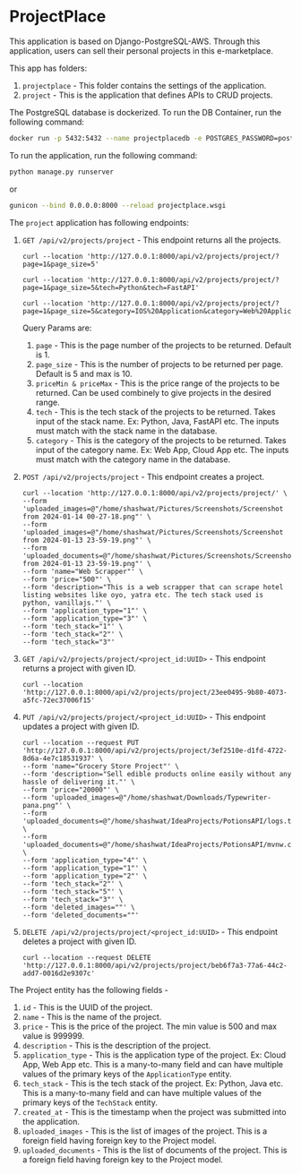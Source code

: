 # ProjectPlace

This application is based on Django-PostgreSQL-AWS.
Through this application, users can sell their personal projects in this e-marketplace.

This app has folders:

1. `projectplace` - This folder contains the settings of the application.
2. `project` - This is the application that defines APIs to CRUD projects.

The PostgreSQL database is dockerized. To run the DB Container, run the following command:

```bash
docker run -p 5432:5432 --name projectplacedb -e POSTGRES_PASSWORD=postgres -d postgres
```

To run the application, run the following command:

```bash
python manage.py runserver
```

or

```bash
gunicon --bind 0.0.0.0:8000 --reload projectplace.wsgi
```

The `project` application has following endpoints:

1. `GET /api/v2/projects/project` - This endpoint returns all the projects.

    ```curl
    curl --location 'http://127.0.0.1:8000/api/v2/projects/project/?page=1&page_size=5'
    ```

    ```curl
    curl --location 'http://127.0.0.1:8000/api/v2/projects/project/?page=1&page_size=5&tech=Python&tech=FastAPI'
    ```

    ```curl
    curl --location 'http://127.0.0.1:8000/api/v2/projects/project/?page=1&page_size=5&category=IOS%20Application&category=Web%20Application'
    ```

    Query Params are:

    1. `page` - This is the page number of the projects to be returned. Default is 1.
    2. `page_size` - This is the number of projects to be returned per page. Default is 5 and max is 10.
    3. `priceMin & priceMax` - This is the price range of the projects to be returned. Can be used combinely to give projects in the desired range.
    4. `tech` - This is the tech stack of the projects to be returned. Takes input of the stack name. Ex: Python, Java, FastAPI etc. The inputs must match with the stack name in the database.
    5. `category` - This is the category of the projects to be returned. Takes input of the category name. Ex: Web App, Cloud App etc. The inputs must match with the category name in the database.

2. `POST /api/v2/projects/project` - This endpoint creates a project.

    ```curl
    curl --location 'http://127.0.0.1:8000/api/v2/projects/project/' \
    --form 'uploaded_images=@"/home/shashwat/Pictures/Screenshots/Screenshot from 2024-01-14 00-27-18.png"' \
    --form 'uploaded_images=@"/home/shashwat/Pictures/Screenshots/Screenshot from 2024-01-13 23-59-19.png"' \
    --form 'uploaded_documents=@"/home/shashwat/Pictures/Screenshots/Screenshot from 2024-01-13 23-59-19.png"' \
    --form 'name="Web Scrapper"' \
    --form 'price="500"' \
    --form 'description="This is a web scrapper that can scrape hotel listing websites like oyo, yatra etc. The tech stack used is python, vanillajs."' \
    --form 'application_type="1"' \
    --form 'application_type="3"' \
    --form 'tech_stack="1"' \
    --form 'tech_stack="2"' \
    --form 'tech_stack="3"'
    ```

3. `GET /api/v2/projects/project/<project_id:UUID>` - This endpoint returns a project with given ID.

    ```curl
    curl --location 'http://127.0.0.1:8000/api/v2/projects/project/23ee0495-9b80-4073-a5fc-72ec37006f15'
    ```

4. `PUT /api/v2/projects/project/<project_id:UUID>` - This endpoint updates a project with given ID.

    ```curl
    curl --location --request PUT 'http://127.0.0.1:8000/api/v2/projects/project/3ef2510e-d1fd-4722-8d6a-4e7c18531937' \
    --form 'name="Grocery Store Project"' \
    --form 'description="Sell edible products online easily without any hassle of delivering it."' \
    --form 'price="20000"' \
    --form 'uploaded_images=@"/home/shashwat/Downloads/Typewriter-pana.png"' \
    --form 'uploaded_documents=@"/home/shashwat/IdeaProjects/PotionsAPI/logs.txt"' \
    --form 'uploaded_documents=@"/home/shashwat/IdeaProjects/PotionsAPI/mvnw.cmd"' \
    --form 'application_type="4"' \
    --form 'application_type="1"' \
    --form 'application_type="2"' \
    --form 'tech_stack="2"' \
    --form 'tech_stack="5"' \
    --form 'tech_stack="3"' \
    --form 'deleted_images=""' \
    --form 'deleted_documents=""'
    ```

5. `DELETE /api/v2/projects/project/<project_id:UUID>` - This endpoint deletes a project with given ID.

    ```curl
    curl --location --request DELETE 'http://127.0.0.1:8000/api/v2/projects/project/beb6f7a3-77a6-44c2-add7-0016d2e9307c'
    ```

The Project entity has the following fields -

1. `id` - This is the UUID of the project.
2. `name` - This is the name of the project.
3. `price` - This is the price of the project. The min value is 500 and max value is 999999.
4. `description` - This is the description of the project.
5. `application_type` - This is the application type of the project. Ex: Cloud App, Web App etc. This is a many-to-many field and can have multiple values of the primary keys of the `ApplicationType` entity.
6. `tech_stack` - This is the tech stack of the project. Ex: Python, Java etc. This is a many-to-many field and can have multiple values of the primary keys of the `TechStack` entity.
7. `created_at` - This is the timestamp when the project was submitted into the application.
8. `uploaded_images` - This is the list of images of the project. This is a foreign field having foreign key to the Project model.
9. `uploaded_documents` - This is the list of documents of the project. This is a foreign field having foreign key to the Project model.
